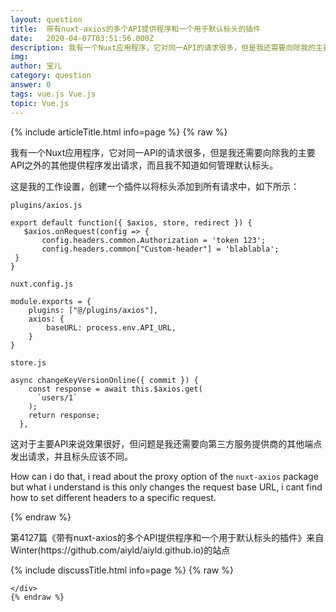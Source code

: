 ```yaml
---
layout: question
title:  带有nuxt-axios的多个API提供程序和一个用于默认标头的插件
date:   2020-04-07T03:51:56.000Z
description: 我有一个Nuxt应用程序，它对同一API的请求很多，但是我还需要向除我的主要API之外的其他提供程序发出请求，而且我不知道如何管理默认标头。这是我的工...
img: 
author: 宝儿
category: question
answer: 0
tags: vue.js Vue.js
topic: Vue.js
---
```

<div class="article-root">
  <div class="article">
    {% include articleTitle.html info=page %}
    {% raw %}
    <div class="article-content"><p><font style="vertical-align: inherit;"><font style="vertical-align: inherit;">我有一个Nuxt应用程序，它对同一API的请求很多，但是我还需要向除我的主要API之外的其他提供程序发出请求，而且我不知道如何管理默认标头。</font></font></p>

<p><font style="vertical-align: inherit;"><font style="vertical-align: inherit;">这是我的工作设置，创建一个插件以将标头添加到所有请求中，如下所示：</font></font></p>

<p><code>plugins/axios.js</code></p>

<pre><code>export default function({ $axios, store, redirect }) {<font></font>
   $axios.onRequest(config =&gt; {<font></font>
       config.headers.common.Authorization = 'token 123';<font></font>
       config.headers.common["Custom-header"] = 'blablabla';<font></font>
 }<font></font>
}<font></font>
</code></pre>

<p><code>nuxt.config.js</code></p>

<pre><code>module.exports = {<font></font>
    plugins: ["@/plugins/axios"],<font></font>
    axios: {<font></font>
        baseURL: process.env.API_URL,<font></font>
    }<font></font>
}<font></font>
</code></pre>

<p><code>store.js</code></p>

<pre><code>async changeKeyVersionOnline({ commit }) {<font></font>
    const response = await this.$axios.get(<font></font>
      `users/1`<font></font>
    );<font></font>
    return response;<font></font>
  },<font></font>
</code></pre>

<p><font style="vertical-align: inherit;"><font style="vertical-align: inherit;">这对于主要API来说效果很好，但问题是我还需要向第三方服务提供商的其他端点发出请求，并且标头应该不同。</font></font></p>

<p>How can i do that, i read about the proxy option of the <code>nuxt-axios</code> package but what i understand is this only changes the request base URL, i cant find how to set different headers to a specific request.</p></div>
    {% endraw %}
  </div>
  <p class="winter_mark">第4127篇《带有nuxt-axios的多个API提供程序和一个用于默认标头的插件》来自Winter(https://github.com/aiyld/aiyld.github.io)的站点</p>
  <div class="discuss-wrapper">
    {% include discussTitle.html info=page %}
    {% raw %}
    <div class="discuss-list">
    
    </div>
    {% endraw %}
  </div>
<div>
